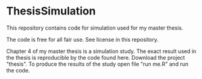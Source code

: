 # ThesisSimulation
This repository contains code for simulation used for my master thesis.

The code is free for all fair use. See license in this repository.

Chapter 4 of my master thesis is a simulation study.
The exact result used in the thesis is reproducible by the code found here.
Download the project "thesis". 
To produce the results of the study open file "run me.R" and run the code.
